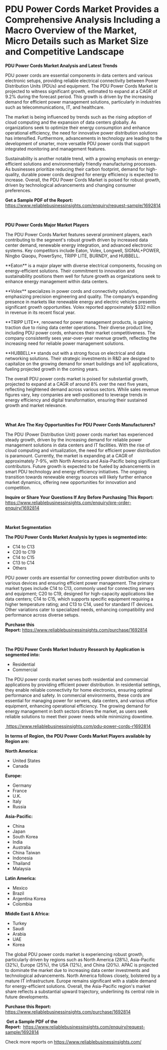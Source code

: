 <p><h1>PDU Power Cords Market Provides a Comprehensive Analysis Including a Macro Overview of the Market, Micro Details such as Market Size and Competitive Landscape</h1></p><p><strong>PDU Power Cords Market Analysis and Latest Trends</strong></p>
<p><p>PDU power cords are essential components in data centers and various electronic setups, providing reliable electrical connectivity between Power Distribution Units (PDUs) and equipment. The PDU Power Cords Market is projected to witness significant growth, estimated to expand at a CAGR of 9.2% during the forecast period. This growth is driven by the increasing demand for efficient power management solutions, particularly in industries such as telecommunications, IT, and healthcare.</p><p>The market is being influenced by trends such as the rising adoption of cloud computing and the expansion of data centers globally. As organizations seek to optimize their energy consumption and enhance operational efficiency, the need for innovative power distribution solutions has intensified. Furthermore, advancements in technology are leading to the development of smarter, more versatile PDU power cords that support integrated monitoring and management features.</p><p>Sustainability is another notable trend, with a growing emphasis on energy-efficient solutions and environmentally friendly manufacturing processes. As businesses prioritize reducing their carbon footprint, demand for high-quality, durable power cords designed for energy efficiency is expected to increase. Overall, the PDU Power Cords Market is poised for robust growth, driven by technological advancements and changing consumer preferences.</p></p>
<p><strong>Get a Sample PDF of the Report:&nbsp;</strong> <a href="https://www.reliablebusinessinsights.com/enquiry/request-sample/1692814?utm_campaign=2234&utm_medium=2&utm_source=Github&utm_content=ia&utm_term=09022025&utm_id=pdu-power-cords">https://www.reliablebusinessinsights.com/enquiry/request-sample/1692814</a></p>
<p>&nbsp;</p>
<p><strong>PDU Power Cords Major Market Players</strong></p>
<p><p>The PDU Power Cords Market features several prominent players, each contributing to the segment's robust growth driven by increased data center demand, renewable energy integration, and advanced electronic systems. Key competitors include Eaton, Volex, Longwell, SIGNAL+POWER, Ningbo Qiaopu, PowerSync, TRIPP LITE, BURNDY, and HUBBELL.</p><p>**Eaton** is a major player with diverse electrical components, focusing on energy-efficient solutions. Their commitment to innovation and sustainability positions them well for future growth as organizations seek to enhance energy management within data centers.</p><p>**Volex** specializes in power cords and connectivity solutions, emphasizing precision engineering and quality. The company’s expanding presence in markets like renewable energy and electric vehicles presents significant growth opportunities. Volex reported approximately $332 million in revenue in its recent fiscal year.</p><p>**TRIPP LITE**, renowned for power management products, is gaining traction due to rising data center operations. Their diverse product line, including PDU power cords, enhances their market competitiveness. The company consistently sees year-over-year revenue growth, reflecting the increasing need for reliable power management solutions.</p><p>**HUBBELL** stands out with a strong focus on electrical and data networking solutions. Their strategic investments in R&D are designed to capitalize on the growing demand for smart buildings and IoT applications, fueling projected growth in the coming years.</p><p>The overall PDU power cords market is poised for substantial growth, projected to expand at a CAGR of around 8% over the next five years, reflecting heightened demand across various sectors. While sales revenue figures vary, key companies are well-positioned to leverage trends in energy efficiency and digital transformation, ensuring their sustained growth and market relevance.</p></p>
<p>&nbsp;</p>
<p><strong>What Are The Key Opportunities For PDU Power Cords Manufacturers?</strong></p>
<p><p>The PDU (Power Distribution Unit) power cords market has experienced steady growth, driven by the increasing demand for reliable power management solutions in data centers and IT facilities. With the rise of cloud computing and virtualization, the need for efficient power distribution is paramount. Currently, the market is expanding at a CAGR of approximately 7-9%, with North America and Asia-Pacific being significant contributors. Future growth is expected to be fueled by advancements in smart PDU technology and energy efficiency initiatives. The ongoing transition towards renewable energy sources will likely further enhance market dynamics, offering new opportunities for innovation and competition.</p></p>
<p><strong>Inquire or Share Your Questions If Any Before Purchasing This Report:</strong> <a href="https://www.reliablebusinessinsights.com/enquiry/pre-order-enquiry/1692814?utm_campaign=2234&utm_medium=2&utm_source=Github&utm_content=ia&utm_term=09022025&utm_id=pdu-power-cords">https://www.reliablebusinessinsights.com/enquiry/pre-order-enquiry/1692814</a></p>
<p>&nbsp;</p>
<p><strong>Market Segmentation</strong></p>
<p><strong>The PDU Power Cords Market Analysis by types is segmented into:</strong></p>
<p><ul><li>C14 to C13</li><li>C20 to C19</li><li>C14 to C15</li><li>C13 to C14</li><li>Others</li></ul></p>
<p><p>PDU power cords are essential for connecting power distribution units to various devices and ensuring efficient power management. The primary market types include C14 to C13, commonly used for connecting servers and equipment; C20 to C19, designed for high-capacity applications like data centers; C14 to C15, which supports specific equipment requiring a higher temperature rating; and C13 to C14, used for standard IT devices. Other variations cater to specialized needs, enhancing compatibility and performance across diverse setups.</p></p>
<p><strong>Purchase this Report:&nbsp;</strong><a href="https://www.reliablebusinessinsights.com/purchase/1692814?utm_campaign=2234&utm_medium=2&utm_source=Github&utm_content=ia&utm_term=09022025&utm_id=pdu-power-cords">https://www.reliablebusinessinsights.com/purchase/1692814</a></p>
<p>&nbsp;</p>
<p><strong>The PDU Power Cords Market Industry Research by Application is segmented into:</strong></p>
<p><ul><li>Residential</li><li>Commercial</li></ul></p>
<p><p>The PDU power cords market serves both residential and commercial applications by providing efficient power distribution. In residential settings, they enable reliable connectivity for home electronics, ensuring optimal performance and safety. In commercial environments, these cords are essential for managing power for servers, data centers, and various office equipment, enhancing operational efficiency. The growing demand for energy management in both sectors drives the market, as users seek reliable solutions to meet their power needs while minimizing downtime.</p></p>
<p><a href="https://www.reliablebusinessinsights.com/pdu-power-cords-r1692814?utm_campaign=2234&utm_medium=2&utm_source=Github&utm_content=ia&utm_term=09022025&utm_id=pdu-power-cords">&nbsp;https://www.reliablebusinessinsights.com/pdu-power-cords-r1692814</a></p>
<p><strong>In terms of Region, the PDU Power Cords Market Players available by Region are:</strong></p>
<p>
    <p> <strong> North America: </strong>
        <ul>
            <li>United States</li>
            <li>Canada</li>
        </ul>
        </p> 
    <p> <strong> Europe: </strong>
        <ul>
            <li>Germany</li>
            <li>France</li>
            <li>U.K.</li>
            <li>Italy</li>
            <li>Russia</li>
        </ul>
        </p> 
    <p> <strong> Asia-Pacific: </strong>
        <ul>
            <li>China</li>
            <li>Japan</li>
            <li>South Korea</li>
            <li>India</li>
            <li>Australia</li>
            <li>China Taiwan</li>
            <li>Indonesia</li>
            <li>Thailand</li>
            <li>Malaysia</li>
        </ul>
        </p> 
    <p> <strong> Latin America: </strong>
        <ul>
            <li>Mexico</li>
            <li>Brazil</li>
            <li>Argentina Korea</li>
            <li>Colombia</li>
        </ul>
        </p> 
    <p> <strong> Middle East & Africa: </strong>
        <ul>
            <li>Turkey</li>
            <li>Saudi</li>
            <li>Arabia</li>
            <li>UAE</li>
            <li>Korea</li>
        </ul>
    </p>
    </p>
<p><p>The global PDU power cords market is experiencing robust growth, particularly driven by regions such as North America (28%), Asia-Pacific (32%), Europe (25%), the USA (12%), and China (20%). APAC is projected to dominate the market due to increasing data center investments and technological advancements. North America follows closely, bolstered by a mature IT infrastructure. Europe remains significant with a stable demand for energy-efficient solutions. Overall, the Asia-Pacific region's market share reflects a substantial upward trajectory, underlining its central role in future developments.</p></p>
<p><strong>Purchase this Report: </strong><a href="https://www.reliablebusinessinsights.com/purchase/1692814?utm_campaign=2234&utm_medium=2&utm_source=Github&utm_content=ia&utm_term=09022025&utm_id=pdu-power-cords">https://www.reliablebusinessinsights.com/purchase/1692814</a></p>
<p>&nbsp;<strong>Get a Sample PDF of the Report:&nbsp;&nbsp;</strong><a href="https://www.reliablebusinessinsights.com/enquiry/request-sample/1692814?utm_campaign=2234&utm_medium=2&utm_source=Github&utm_content=ia&utm_term=09022025&utm_id=pdu-power-cords">https://www.reliablebusinessinsights.com/enquiry/request-sample/1692814</a></p>
<p><strong></strong></p>
<p>Check more reports on <a href="https://www.reliablebusinessinsights.com/?utm_campaign=2234&utm_medium=2&utm_source=Github&utm_content=ia&utm_term=09022025&utm_id=pdu-power-cords">https://www.reliablebusinessinsights.com/</a></p>